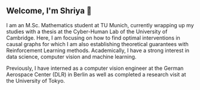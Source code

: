 ## Welcome, I'm Shriya 👋

I am an M.Sc. Mathematics student at TU Munich, currently wrapping up my studies with a thesis at the Cyber-Human Lab of the University of Cambridge. Here, I am focusing on how to find optimal interventions in causal graphs for which I am also establishing theoretical guarantees with Reinforcement Learning methods. Academically, I have a strong interest in data science, computer vision and machine learning. 

Previously, I have interned as a computer vision engineer at the German Aerospace Center (DLR) in Berlin as well as completed a research visit at the University of Tokyo.

<!--
**ShriyaBhatija/ShriyaBhatija** is a ✨ _special_ ✨ repository because its `README.md` (this file) appears on your GitHub profile.

Here are some ideas to get you started:

- 🔭 I’m currently working on ...
- 🌱 I’m currently learning ...
- 👯 I’m looking to collaborate on ...
- 🤔 I’m looking for help with ...
- 💬 Ask me about ...
- 📫 How to reach me: ...
- 😄 Pronouns: ...
- ⚡ Fun fact: ...
-->
